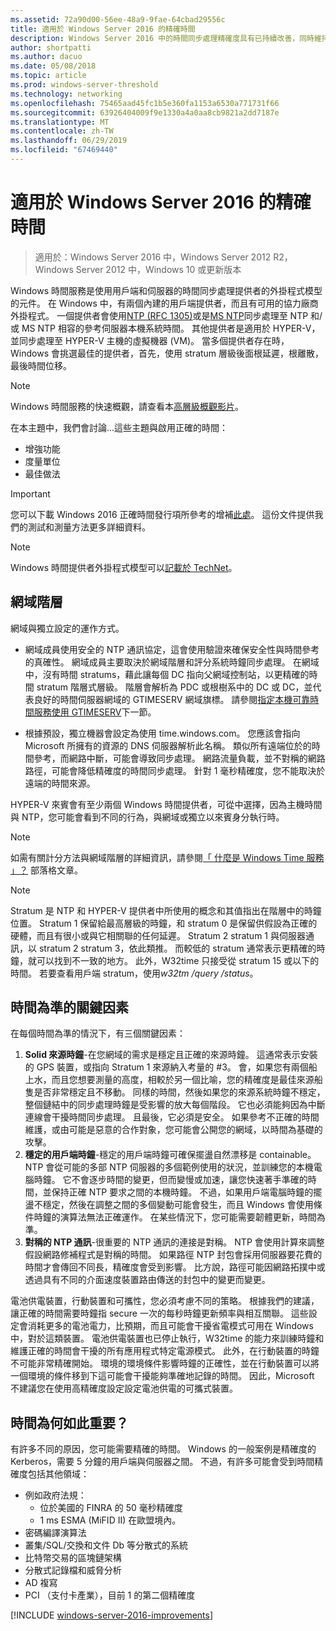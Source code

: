 ```yaml
---
ms.assetid: 72a90d00-56ee-48a9-9fae-64cbad29556c
title: 適用於 Windows Server 2016 的精確時間
description: Windows Server 2016 中的時間同步處理精確度具有已持續改善，同時維持完整回溯 NTP 與較舊的 Windows 版本的相容性。
author: shortpatti
ms.author: dacuo
ms.date: 05/08/2018
ms.topic: article
ms.prod: windows-server-threshold
ms.technology: networking
ms.openlocfilehash: 75465aad45fc1b5e360fa1153a6530a771731f66
ms.sourcegitcommit: 63926404009f9e1330a4a0aa8cb9821a2dd7187e
ms.translationtype: MT
ms.contentlocale: zh-TW
ms.lasthandoff: 06/29/2019
ms.locfileid: "67469440"
---
```

# <a name="accurate-time-for-windows-server-2016"></a>適用於 Windows Server 2016 的精確時間

>適用於：Windows Server 2016 中，Windows Server 2012 R2，Windows Server 2012 中，Windows 10 或更新版本

Windows 時間服務是使用用戶端和伺服器的時間同步處理提供者的外掛程式模型的元件。  在 Windows 中，有兩個內建的用戶端提供者，而且有可用的協力廠商外掛程式。 一個提供者會使用[NTP (RFC 1305)](https://tools.ietf.org/html/rfc1305)或是[MS NTP](https://msdn.microsoft.com/library/cc246877.aspx)同步處理至 NTP 和/或 MS NTP 相容的參考伺服器本機系統時間。 其他提供者是適用於 HYPER-V，並同步處理至 HYPER-V 主機的虛擬機器 (VM)。  當多個提供者存在時，Windows 會挑選最佳的提供者，首先，使用 stratum 層級後面根延遲，根離散，最後時間位移。

> [!NOTE]
> Windows 時間服務的快速概觀，請查看本[高層級概觀影片](https://aka.ms/WS2016TimeVideo)。

在本主題中，我們會討論...這些主題與啟用正確的時間： 

- 增強功能
- 度量單位
- 最佳做法

> [!IMPORTANT]
> 您可以下載 Windows 2016 正確時間發行項所參考的增補[此處](https://windocs.blob.core.windows.net/windocs/WindowsTimeSyncAccuracy_Addendum.pdf)。  這份文件提供我們的測試和測量方法更多詳細資料。

> [!NOTE] 
> Windows 時間提供者外掛程式模型可以[記載於 TechNet](https://msdn.microsoft.com/library/windows/desktop/ms725475%28v=vs.85%29.aspx)。

## <a name="domain-hierarchy"></a>網域階層
網域與獨立設定的運作方式。

- 網域成員使用安全的 NTP 通訊協定，這會使用驗證來確保安全性與時間參考的真確性。  網域成員主要取決於網域階層和評分系統時鐘同步處理。  在網域中，沒有時間 stratums，藉此讓每個 DC 指向父網域控制站，以更精確的時間 stratum 階層式層級。  階層會解析為 PDC 或根樹系中的 DC 或 DC，並代表良好的時間伺服器網域的 GTIMESERV 網域旗標。  請參閱[指定本機可靠時間服務使用 GTIMESERV](#GTIMESERV)下一節。

- 根據預設，獨立機器會設定為使用 time.windows.com。  您應該會指向 Microsoft 所擁有的資源的 DNS 伺服器解析此名稱。  類似所有遠端位於的時間參考，而網路中斷，可能會導致同步處理。  網路流量負載，並不對稱的網路路徑，可能會降低精確度的時間同步處理。  針對 1 毫秒精確度，您不能取決於遠端的時間來源。

HYPER-V 來賓會有至少兩個 Windows 時間提供者，可從中選擇，因為主機時間與 NTP，您可能會看到不同的行為，與網域或獨立以來賓身分執行時。

> [!NOTE] 
> 如需有關計分方法與網域階層的詳細資訊，請參閱[「 什麼是 Windows Time 服務 」？](https://blogs.msdn.microsoft.com/w32time/2007/07/07/what-is-windows-time-service/) 部落格文章。

> [!NOTE]
> Stratum 是 NTP 和 HYPER-V 提供者中所使用的概念和其值指出在階層中的時鐘位置。  Stratum 1 保留給最高層級的時鐘，和 stratum 0 是保留供假設為正確的硬體，而且有很小或與它相關聯的任何延遲。  Stratum 2 stratum 1 與伺服器通訊，以 stratum 2 stratum 3，依此類推。  而較低的 stratum 通常表示更精確的時鐘，就可以找到不一致的地方。  此外，W32time 只接受從 stratum 15 或以下的時間。  若要查看用戶端 stratum，使用*w32tm /query /status*。

## <a name="critical-factors-for-accurate-time"></a>時間為準的關鍵因素
在每個時間為準的情況下，有三個關鍵因素：

1. **Solid 來源時鐘**-在您網域的需求是穩定且正確的來源時鐘。 這通常表示安裝的 GPS 裝置，或指向 Stratum 1 來源納入考量的 #3。 會，如果您有兩個船上水，而且您想要測量的高度，相較於另一個比喻，您的精確度是最佳來源船隻是否非常穩定且不移動。 同樣的時間，然後如果您的來源系統時鐘不穩定，整個鏈結中的同步處理時鐘是受影響的放大每個階段。 它也必須能夠因為中斷連線會干擾時間同步處理。 且最後，它必須是安全。 如果參考不正確的時間維護，或由可能是惡意的合作對象，您可能會公開您的網域，以時間為基礎的攻擊。
2. **穩定的用戶端時鐘**-穩定的用戶端時鐘可確保擺盪自然漂移是 containable。  NTP 會從可能的多部 NTP 伺服器的多個範例使用的狀況，並訓練您的本機電腦時鐘。  它不會逐步時間的變更，但而變慢或加速，讓您快速著手準確的時間，並保持正確 NTP 要求之間的本機時鐘。  不過，如果用戶端電腦時鐘的擺盪不穩定，然後在調整之間的多個變動可能會發生，而且 Windows 會使用條件時鐘的演算法無法正確運作。  在某些情況下，您可能需要韌體更新，時間為準。
3. **對稱的 NTP 通訊**-很重要的 NTP 通訊的連接是對稱。  NTP 會使用計算來調整假設網路修補程式是對稱的時間。  如果路徑 NTP 封包會採用伺服器要花費的時間才會傳回不同長，精確度會受到影響。  比方說，路徑可能因網路拓撲中或透過具有不同的介面速度裝置路由傳送的封包中的變更而變更。

電池供電裝置，行動裝置和可攜性，您必須考慮不同的策略。  根據我們的建議，讓正確的時間需要時鐘指 secure 一次的每秒時鐘更新頻率與相互關聯。 這些設定會消耗更多的電池電力，比預期，而且可能會干擾省電模式可用在 Windows 中，對於這類裝置。 電池供電裝置也已停止執行，W32time 的能力來訓練時鐘和維護正確的時間會干擾的所有應用程式特定電源模式。 此外，在行動裝置的時鐘不可能非常精確開始。  環境的環境條件影響時鐘的正確性，並在行動裝置可以將一個環境的條件移到下這可能會干擾能夠準確地記錄的時間。  因此，Microsoft 不建議您在使用高精確度設定設定電池供電的可攜式裝置。 

## <a name="why-is-time-important"></a>時間為何如此重要？  
有許多不同的原因，您可能需要精確的時間。  Windows 的一般案例是精確度的 Kerberos，需要 5 分鐘的用戶端與伺服器之間。  不過，有許多可能會受到時間精確度包括其他領域：


- 例如政府法規：
    - 位於美國的 FINRA 的 50 毫秒精確度
    - 1 ms ESMA (MiFID II) 在歐盟境內。
- 密碼編譯演算法
- 叢集/SQL/交換和文件 Db 等分散式的系統
- 比特幣交易的區塊鏈架構
- 分散式記錄檔和威脅分析 
- AD 複寫
- PCI （支付卡產業），目前 1 的第二個精確度



[!INCLUDE [windows-server-2016-improvements](windows-server-2016-improvements.md)]

